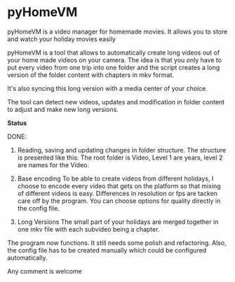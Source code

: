 # pyHomeVM
pyHomeVM is a video manager for homemade movies. It allows you to store and watch your holiday movies easily

pyHomeVM is a tool that allows to automatically create long videos out of your home made videos on your camera.
The idea is that you only have to put every video from one trip into one folder
and the script creates a long version of the folder content with chapters in mkv format.

It's also syncing this long version with a media center of your choice.

The tool can detect new videos, updates and modification in folder content to adjust and make new long versions.


**Status**

DONE:

1) Reading, saving and updating changes in folder structure.
The structure is presented like this:
The root folder is Video, Level 1 are years, level 2 are names for the Video.


2) Base encoding
To be able to create videos from different holidays, I choose to encode every video that
gets on the platform so that mixing of different videos is easy. Differences in resolution or
fps are tacken care off by the program. You can choose options for quality directly in the config file.

3) Long Versions
The small part of your holidays are merged together in one mkv file with each subvideo being a chapter.

The program now functions. It still needs some polish and refactoring. Also, the config file has to be
created manually which could be configured automatically.

Any comment is welcome
